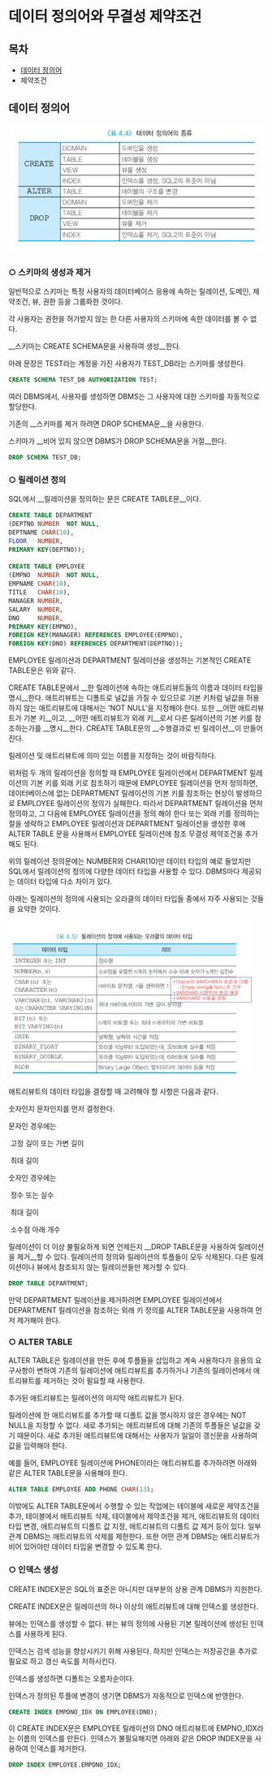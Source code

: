 # 데이터 정의어와 무결성 제약조건



## 목차

- [데이터 정의어](#데이터-정의어)
- 제약조건



## 데이터 정의어

![](./image/ddl.jpg)



### ○ 스키마의 생성과 제거

일반적으로 스키마는 특정 사용자의 데이터베이스 응용에 속하는 릴레이션, 도메인, 제약조건, 뷰, 권한 등을 그룹화한 것이다.

각 사용자는 권한을 허가받지 않는 한 다른 사용자의 스키마에 속한 데이터를 볼 수 없다.

__스키마는 CREATE SCHEMA문을 사용하여 생성__한다.

아래 문장은 TEST라는 계정을 가진 사용자가 TEST_DB라는 스키마를 생성한다.

```sql
CREATE SCHEMA TEST_DB AUTHORIZATION TEST;
```

여러 DBMS에서, 사용자를 생성하면 DBMS는 그 사용자에 대한 스키마를 자동적으로 할당한다.



기존의 __스키마를 제거 하려면 DROP SCHEMA문__을 사용한다.

스키마가 __비어 있지 않으면 DBMS가 DROP SCHEMA문을 거절__한다.

```sql
DROP SCHEMA TEST_DB;
```



### ○ 릴레이션 정의

SQL에서 __릴레이션을 정의하는 문은 CREATE TABLE문__이다.

```sql
CREATE TABLE DEPARTMENT
(DEPTNO	NUMBER	NOT NULL,
DEPTNAME CHAR(10),
FLOOR	NUMBER,
PRIMARY KEY(DEPTNO));

CREATE TABLE EMPLOYEE
(EMPNO	NUMBER	NOT NULL,
EMPNAME	CHAR(10),
TITLE	CHAR(10),
MANAGER	NUMBER,
SALARY	NUMBER,
DNO		NUMBER,
PRIMARY KEY(EMPNO),
FOREIGN KEY(MANAGER) REFERENCES EMPLOYEE(EMPNO),
FOREIGN KEY(DNO) REFERENCES DEPARTMENT(DEPTNO));
```

EMPLOYEE 릴레이션과 DEPARTMENT 릴레이션을 생성하는 기본적인 CREATE TABLE문은 위와 같다.

CREATE TABLE문에서 __한 릴레이션에 속하는 애트리뷰트들의 이름과 데이터 타입을 명시__한다.
애트리뷰트는 디폴트로 널값을 가질 수 있으므로 기본 키처럼 널값을 허용하지 않는 애트리뷰트에 대해서는 'NOT NULL'을 지정해야 한다.
또한 __어떤 애트리뷰트가 기본 키__이고, __어떤 애트리뷰트가 외래 키__로서 다른 릴레이션의 기본 키를 참조하는가를 __명시__한다.
CREATE TABLE문의 __수행결과로 빈 릴레이션__이 만들어진다.

릴레이션 및 애트리뷰트에 의미 있는 이름을 지정하는 것이 바람직하다.

위처럼 두 개의 릴레이션을 정의할 때 EMPLOYEE 릴레이션에서 DEPARTMENT 릴레이션의 기본 키를 외래 키로 참조하기 때문에 EMPLOYEE 릴레이션을 먼저 정의하면,
데이터베이스에 없는 DEPARTMENT 릴레이션의 기본 키를 참조하는 현상이 발생하므로 EMPLOYEE 릴레이션의 정의가 실패한다.
따라서 DEPARTMENT 릴레이션을 먼저 정의하고, 그 다음에 EMPLOYEE 릴레이션을 정의 해야 한다
또는 외래 키를 정의하는 절을 생략하고 EMPLOYEE 릴레이션과 DEPARTMENT 릴레이션을 생성한 후에 ALTER TABLE 문을 사용해서 EMPLOYEE 릴레이션에 참조 무결성 제약조건을 추가해도 된다.

위의 릴레이션 정의문에는 NUMBER와 CHAR(10)만 데이터 타입의 예로 들었지만 SQL에서 릴레이션의 정의에 다양한 데이터 타입을 사용할 수 있다.
DBMS마다 제공되는 데이터 타입에 다소 차이가 있다.

아래는 릴레이션의 정의에 사용되는 오라클의 데이터 타입들 중에서 자주 사용되는 것들을 요약한 것이다.

![](./image/oracledatatype.jpg)

애트리뷰트의 데이터 타입을 결정할 때 고려해야 할 사항은 다음과 같다.

숫자인지 문자인지를 먼저 결정한다.

문자인 경우에는

​	고정 길이 또는 가변 길이

​	최대 길이

숫자인 경우에는

​	정수 또는 실수

​	최대 길이

​	소수점 아래 개수



릴레이션이 더 이상 불필요하게 되면 언제든지 __DROP TABLE문을 사용하여 릴레이션을 제거__할 수 있다.
릴레이션의 정의와 릴레이션의 투플들이 모두 삭제된다.
다른 릴레이션이나 뷰에서 참조되지 않는 릴레이션들만 제거할 수 있다.

```sql
DROP TABLE DEPARTMENT;
```

만약 DEPARTMENT 릴레이션을 제거하려면 EMPLOYEE 릴레이션에서 DEPARTMENT 릴레이션을 참조하는 외래 키 정의를 ALTER TABLE문을 사용하여 먼저 제거해야 한다.



### ○ ALTER TABLE

ALTER TABLE은 릴레이션을 만든 후에 투플들을 삽입하고 계속 사용하다가 응용의 요구사항이 변하여 기존의 릴레이션에 애트리뷰트를 추가하거나 기존의 릴레이션에서 애트리뷰트를 제거하는 것이 필요할 때 사용한다.

추가된 애트리뷰트는 릴레이션의 마지막 애트리뷰트가 된다.

릴레이션에 한 애트리뷰트를 추가할 때 디폴트 값을 명시하지 않은 경우에는 NOT NULL을 지정할 수 없다. 새로 추가되는 애트리뷰트에 대해 기존의 투플들은 널값을 갖기 때문이다.
새로 추가된 애트리뷰트에 대해서는 사용자가 일일이 갱신문을 사용하여 값을 입력해야 한다.

예를 들어, EMPLOYEE 릴레이션에 PHONE이라는 애트리뷰트를 추가하려면 아래와 같은 ALTER TABLE문을 사용해야 한다.

```sql
ALTER TABLE EMPLOYEE ADD PHONE CHAR(13);
```

이밖에도 ALTER TABLE문에서 수행할 수 있는 작업에는 테이블에 새로운 제약조건을 추가, 테이블에서 애트리뷰트 삭제, 테이블에서 제약조건을 제거, 애트리뷰트의 데이터 타입 변경, 애트리뷰트의 디폴트 값 지정, 애트리뷰트의 디폴트 값 제거 등이 있다.
일부 관계 DBMS는 애트리뷰트의 삭제를 제한한다. 또한 어떤 관계 DBMS는 애트리뷰트가 비어 있어야만 데이터 타입을 변경할 수 있도록 한다.



### ○ 인덱스 생성

CREATE INDEX문은 SQL의 표준은 아니지만 대부분의 상용 관계 DBMS가 지원한다.

CREATE INDEX문은 릴레이션의 하나 이상의 애트리뷰트에 대해 인덱스를 생성한다.

뷰에는 인덱스를 생성할 수 없다. 뷰는 뷰의 정의에 사용된 기본 릴레이션에 생성된 인덱스를 사용하게 된다.

인덱스는 검색 성능을 향상시키기 위해 사용된다.
하지만 인덱스는 저장공간을 추가로 필요로 하고 갱신 속도를 저하시킨다.

인덱스를 생성하면 디폴트는 오름차순이다.

인덱스가 정의된 투플에 변경이 생기면 DBMS가 자동적으로 인덱스에 반영한다.

```sql
CREATE INDEX EMPDNO_IDX ON EMPLOYEE(DNO);
```

이 CREATE INDEX문은 EMPLOYEE 릴레이션의 DNO 애트리뷰트에 EMPNO_IDX라는 이름의 인덱스를 만든다. 인덱스가 불필요해지면 아래와 같은 DROP INDEX문을 사용하여 인덱스를 제거한다.

```sql
DROP INDEX EMPLOYEE.EMPDNO_IDX;
```

